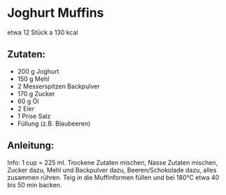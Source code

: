 Joghurt Muffins
===
etwa 12 Stück a 130 kcal

Zutaten:
---
- 200 g Joghurt
- 150 g Mehl
- 2 Messerspitzen Backpulver
- 170 g Zucker
- 60 g Öl
- 2  Eier
- 1 Prise  Salz
-   Füllung (z.B. Blaubeeren)

Anleitung:
---
Info: 1 cup = 225 ml.
Trockene Zutaten mischen,
Nasse Zutaten mischen, Zucker dazu, Mehl und Backpulver dazu, Beeren/Schokolade dazu, alles zusammen rühren.
Teig in die Muffinformen füllen und bei 180°C etwa 40 bis 50 min backen.